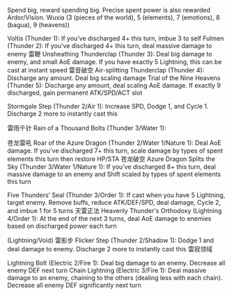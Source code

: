 Spend big, reward spending big. Precise spent power is also rewarded
Ardor/Vision. Wuxia (3 (pieces of the world), 5 (elements), 7 (emotions), 8 (bagua), 9 (heavens))

Voltis (Thunder 1): If you’ve discharged 4+ this turn, imbue 3 to self
Fulmen (Thunder 2): If you've discharged 4+ this turn, deal massive damage to enemy
雷鞭 Unsheathing Thunderclap (Thunder 3): Deal big damage to enemy, and small AoE damage. If you have exactly 5 Lightning, this can be cast at instant speed
雷音破空 Air-splitting Thunderclap (Thunder 4): Discharge any amount. Deal big scaling damage
Trial of the Nine Heavens (Thunder 5): Discharge any amount, deal scaling AoE damage. If exactly 9 discharged, gain permanent ATK/SPD/ACT slot

Stormgale Step (Thunder 2/Air 1): Increase SPD, Dodge 1, and Cycle 1. Discharge 2 more to instantly cast this

雷雨千针 Rain of a Thousand Bolts (Thunder 3/Water 1):

苍龙雷吼 Roar of the Azure Dragon (Thunder 2/Water 1/Nature 1): Deal AoE damage. If you've discharged 7+ this turn, scale damage by types of spent elements this turn then restore HP/STA
苍龙破空 Azure Dragon Splits the Sky (Thunder 3/Water 1/Nature 1): If you've discharged 8+ this turn, deal massive damage to an enemy and Shift scaled by types of spent elements this turn

Five Thunders’ Seal (Thunder 3/Order 1): If cast when you have 5 Lightning, target enemy. Remove buffs, reduce ATK/DEF/SPD, deal damage, Cycle 2, and imbue 1 for 5 turns
天雷正法 Heavenly Thunder's Orthodoxy (Lightning 4/Order 1): At the end of the next 3 turns, deal AoE damage to enemies based on discharged power each turn

(Lightning/Void)
雷影步 Flicker Step (Thunder 2/Shadow 1): Dodge 1 and deal damage to enemy. Discharge 2 more to instantly cast this
雷寂领域 

Lightning Bolt (Electric 2/Fire 1): Deal big damage to an enemy. Decrease all enemy DEF next turn
Chain Lightning (Electric 3/Fire 1): Deal massive damage to an enemy, chaining to the others (dealing less with each chain). Decrease all enemy DEF significantly next turn